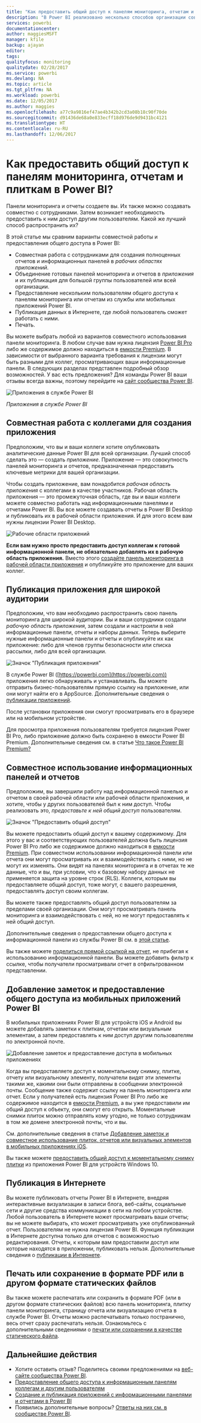 ```yaml
---
title: "Как предоставить общий доступ к панелям мониторинга, отчетам и плиткам в Power BI?"
description: "В Power BI реализовано несколько способов организации совместной работы над панелями мониторинга, отчетами и плитками, а также предоставления к ним общего доступа. Каждый имеет свои преимущества."
services: powerbi
documentationcenter: 
author: maggiesMSFT
manager: kfile
backup: ajayan
editor: 
tags: 
qualityfocus: monitoring
qualitydate: 02/28/2017
ms.service: powerbi
ms.devlang: NA
ms.topic: article
ms.tgt_pltfrm: NA
ms.workload: powerbi
ms.date: 12/05/2017
ms.author: maggies
ms.openlocfilehash: a77c9a9816ef47ae4b342b2cd3a08b18c90f70de
ms.sourcegitcommit: d91436de68a0e833ecff18d976de9d9431bc4121
ms.translationtype: HT
ms.contentlocale: ru-RU
ms.lasthandoff: 12/06/2017
---
```

# <a name="how-should-i-collaborate-and-share-dashboards-and-reports-in-power-bi"></a>Как предоставить общий доступ к панелям мониторинга, отчетам и плиткам в Power BI?
Панели мониторинга и отчеты создаете вы. Их также можно создавать совместно с сотрудниками. Затем возникает необходимость предоставить к ним доступ другим пользователям. Какой же лучший способ распространить их?

В этой статье мы сравним варианты совместной работы и предоставления общего доступа в Power BI: 

* Совместная работа с сотрудниками для создания полноценных отчетов и информационных панелей в *рабочих областях приложений*.
* Объединение готовых панелей мониторинга и отчетов в *приложения* и их публикация для большой группы пользователей или всей организации.
* Предоставление нескольким пользователям общего доступа к панелям мониторинга или отчетам из службы или мобильных приложений Power BI.
* Публикация данных в Интернете, где любой пользователь сможет работать с ними.
* Печать. 

Вы можете выбрать любой из вариантов совместного использования панели мониторинга. В любом случае вам нужна лицензия [Power BI Pro](service-free-vs-pro.md) либо же содержимое должно находиться в [емкости Premium](service-premium.md). В зависимости от выбранного варианта требования к лицензии могут быть разными для коллег, просматривающих ваши информационные панели. В следующих разделах представлен подробный обзор возможностей. У вас есть предложения? Для команды Power BI ваши отзывы всегда важны, поэтому перейдите на [сайт сообщества Power BI](https://community.powerbi.com/).

![Приложения в службе Power BI](media/service-how-to-collaborate-distribute-dashboards-reports/power-bi-apps-home-blog.png)

*Приложения в службе Power BI*

## <a name="collaborate-with-coworkers-to-create-an-app"></a>Совместная работа с коллегами для создания приложения
Предположим, что вы и ваши коллеги хотите опубликовать аналитические данные Power BI для всей организации. Лучший способ сделать это — создать *приложение*. Приложение — это совокупность панелей мониторинга и отчетов, предназначенная предоставить ключевые метрики для вашей организации. 

Чтобы создать приложение, вам понадобится *рабочая область приложения* с коллегами в качестве участников. Рабочая область приложения — это промежуточная область, где вы и ваши коллеги можете совместно работать над информационными панелями и отчетами Power BI. Вы все можете создавать отчеты в Power BI Desktop и публиковать их в рабочей области приложения. И для этого всем вам нужны лицензии Power BI Desktop.

![Рабочие области приложений](media/service-how-to-collaborate-distribute-dashboards-reports/power-bi-apps-workspaces.png)

**Если вам нужно просто предоставить доступ коллегам к готовой информационной панели, не обязательно добавлять их в рабочую область приложения.** Вместо этого [создайте панель мониторинга в рабочей области приложения](service-create-distribute-apps.md) и опубликуйте это приложение для ваших коллег. 

## <a name="publish-your-app-to-a-broad-audience"></a>Публикация приложения для широкой аудитории
Предположим, что вам необходимо распространить свою панель мониторинга для широкой аудитории. Вы и ваши сотрудники создали *рабочую область приложения*, затем создали и настроили в ней информационные панели, отчеты и наборы данных. Теперь выберите нужные информационные панели и отчеты и опубликуйте их как приложение: либо для членов группы безопасности или списка рассылки, либо для всей организации. 

![Значок "Публикация приложения"](media/service-how-to-collaborate-distribute-dashboards-reports/power-bi-app-publish-600.png)

В службе Power BI ([https://powerbi.com](https://powerbi.com)) приложения легко обнаруживать и устанавливать. Вы можете отправить бизнес-пользователям прямую ссылку на приложение, или они могут найти его в AppSource. Дополнительные сведения о [публикации приложений](service-create-distribute-apps.md#publish-your-app). 

После установки приложения они смогут просматривать его в браузере или на мобильном устройстве.

Для просмотра приложения пользователям требуется лицензия Power BI Pro, либо приложение должно быть сохранено в емкости Power BI Premium. Дополнительные сведения см. в статье [Что такое Power BI Premium?](service-premium.md)

## <a name="share-dashboards-and-reports"></a>Совместное использование информационных панелей и отчетов
Предположим, вы завершили работу над информационной панелью и отчетом в своей рабочей области или рабочей области приложения, и хотите, чтобы у других пользователей был к ним доступ. Чтобы реализовать это, *предоставьте к ней общий доступ* пользователям. 

![Значок "Предоставить общий доступ"](media/service-how-to-collaborate-distribute-dashboards-reports/power-bi-share-in-situ.png)

Вы можете предоставить общий доступ к вашему содержимому. Для этого у вас и соответствующих пользователей должна быть лицензия Power BI Pro либо же содержимое должно находиться в [емкости Premium](service-premium.md). При совместном использовании информационной панели или отчета они могут просматривать их и взаимодействовать с ними, но не могут их изменять. Они видят на панелях мониторинга и в отчетах те же данные, что и вы, при условии, что к базовому набору данных не применяется защита на уровне строк (RLS). Коллеги, которым вы предоставляете общий доступ, тоже могут, с вашего разрешения, предоставлять доступ своим коллегам. 

Вы можете также предоставлять общий доступ пользователям за пределами своей организации. Они могут просматривать панель мониторинга и взаимодействовать с ней, но не могут предоставлять к ней общий доступ. 

Дополнительные сведения о предоставлении общего доступа к информационной панели из службы Power BI см. в [этой статье](service-share-dashboards.md).

Вы также можете [поделиться прямой ссылкой на отчет](service-share-reports.md), не прибегая к использованию информационной панели. Вы можете добавить фильтр к ссылке, чтобы получатели просматривали отчет в отфильтрованном представлении.

## <a name="annotate-and-share-from-the-power-bi-mobile-apps"></a>Добавление заметок и предоставление общего доступа из мобильных приложений Power BI
В мобильных приложениях Power BI для устройств iOS и Android вы можете добавлять заметки к плиткам, отчетам или визуальным элементам, а затем предоставлять к ним доступ другим пользователям по электронной почте. 

![Добавление заметок и предоставление доступа в мобильных приложениях](media/service-how-to-collaborate-distribute-dashboards-reports/power-bi-iphone-annotate.png)

Когда вы предоставляете доступ к моментальному снимку, плитке, отчету или визуальному элементу, получатели видят эти элементы такими же, какими они были отправлены в сообщении электронной почты. Сообщение также содержит ссылку на панель мониторинга или отчет. Если у получателей есть лицензия Power BI Pro либо же содержимое находится в [емкости Premium](service-premium.md), а вы уже предоставили им общий доступ к объекту, они смогут его открыть. Моментальные снимки плиток можно отправлять кому угодно, не только сотрудникам в том же домене электронной почты, что и вы.

См. дополнительные сведения в статье [Добавление заметок и совместное использование плиток, отчетов или визуальных элементов в мобильных приложениях iOS](mobile-annotate-and-share-a-tile-from-the-mobile-apps.md).

Вы также можете [предоставить общий доступ к моментальному снимку плитки](mobile-share-tile-windows-10-phone-app.md) из приложения Power BI для устройств Windows 10.

## <a name="publish-to-the-web"></a>Публикация в Интернете
Вы можете публиковать отчеты Power BI в Интернете, внедряя интерактивные визуализации в записи блога, веб-сайты, социальные сети и другие средства коммуникации в сети на любом устройстве. Любой пользователь в Интернете может просматривать ваши отчеты; вы не можете выбирать, кто может просматривать уже опубликованный отчет. Пользователям не нужна лицензия Power BI. Функция публикации в Интернете доступна только для отчетов с возможностью редактирования. Отчеты, к которым вам предоставили доступ или которые находятся в приложении, публиковать нельзя. Дополнительные сведения о [публикации в Интернете](service-publish-to-web.md).

## <a name="print-or-save-as-pdf-or-other-static-file"></a>Печать или сохранение в формате PDF или в другом формате статических файлов
Вы также можете распечатать или сохранить в формате PDF (или в другом формате статических файлов) всю панель мониторинга, плитку панели мониторинга, страницу отчета или визуализацию отчета в службе Power BI. Отчеты можно распечатывать только постранично, весь отчет сразу распечатать нельзя. Ознакомьтесь с дополнительными сведениями о [печати или сохранении в качестве статического файла](service-print.md).

## <a name="next-steps"></a>Дальнейшие действия
* Хотите оставить отзыв? Поделитесь своими предложениями на [веб-сайте сообщества Power BI](https://community.powerbi.com/).
* [Предоставление общего доступа к информационным панелям коллегам и другим пользователям](service-share-dashboards.md)
* [Создание и публикация приложений с информационными панелями и отчетами в Power BI](service-create-distribute-apps.md)
* Появились дополнительные вопросы? [Ответы на них см. в сообществе Power BI](http://community.powerbi.com/).

